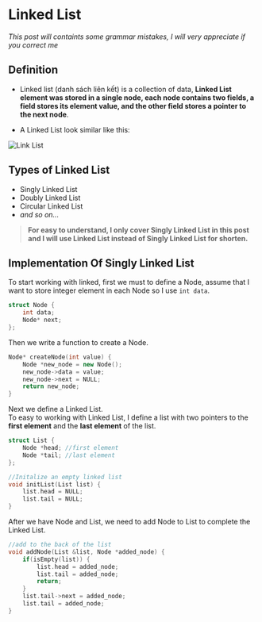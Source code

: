# Linked List
*This post will containts some grammar mistakes, I will very appreciate if you correct me*

## Definition

- Linked list (danh sách liên kết) is a collection of data, **Linked List element was stored in a single node, each node contains two fields, a field stores its element value, and the other field stores a pointer to the next node**.

- A Linked List look similar like this:

![Link List](https://static.javatpoint.com/ds/images/linked-list.png)

## Types of Linked List
- Singly Linked List
- Doubly Linked List
- Circular Linked List
- *and so on...*

>**For easy to understand, I only cover Singly Linked List in this post and I will use Linked List instead of Singly Linked List for shorten.**
## Implementation Of Singly Linked List
To start working with linked, first we must to define a Node, assume that I want to store integer element in each Node so I use `int data`.
```cpp
struct Node {
	int data;
	Node* next;
};
```
Then we write a function to create a Node.
```cpp
Node* createNode(int value) {
	Node *new_node = new Node();
	new_node->data = value;
	new_node->next = NULL;
	return new_node;
}
```
Next we define a Linked List.\
To easy to working with Linked List, I define a list with two pointers to the **first element** and the **last element** of the list.
```cpp
struct List {
	Node *head; //first element
	Node *tail; //last element
};

//Initalize an empty linked list
void initList(List list) {
	list.head = NULL;
	list.tail = NULL;
}
```
After we have Node and List, we need to add Node to List to complete the Linked List.
```cpp
//add to the back of the list
void addNode(List &list, Node *added_node) {
	if(isEmpty(list)) {
		list.head = added_node;
		list.tail = added_node;
		return;
	}
	list.tail->next = added_node;
	list.tail = added_node;
}
```



